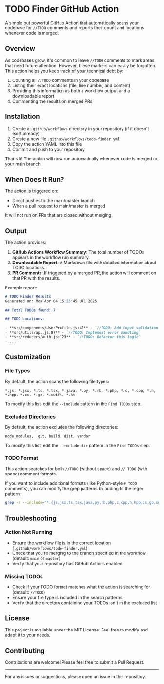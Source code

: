 # TODO Finder GitHub Action

A simple but powerful GitHub Action that automatically scans your codebase for `//TODO` comments and reports their count and locations whenever code is merged.

## Overview

As codebases grow, it's common to leave `//TODO` comments to mark areas that need future attention. However, these markers can easily be forgotten. This action helps you keep track of your technical debt by:

1. Counting all `//TODO` comments in your codebase
2. Listing their exact locations (file, line number, and content)
3. Providing this information as both a workflow output and a downloadable report
4. Commenting the results on merged PRs

## Installation

1. Create a `.github/workflows` directory in your repository (if it doesn't exist already)
2. Create a new file `.github/workflows/todo-finder.yml`
3. Copy the action YAML into this file
4. Commit and push to your repository

That's it! The action will now run automatically whenever code is merged to your main branch.

## When Does It Run?

The action is triggered on:
- Direct pushes to the main/master branch
- When a pull request to main/master is merged

It will not run on PRs that are closed without merging.

## Output

The action provides:

1. **GitHub Actions Workflow Summary**: The total number of TODOs appears in the workflow run summary.
2. **Downloadable Report**: A Markdown file with detailed information about TODO locations.
3. **PR Comments**: If triggered by a merged PR, the action will comment on that PR with the results.

Example report:
```markdown
# TODO Finder Results
Generated on: Mon Apr 04 15:23:45 UTC 2025

## Total TODOs found: 7

## TODO Locations:

- **src/components/UserProfile.js:42** - `//TODO: Add input validation`
- **src/utils/api.js:87** - `//TODO: Implement error handling`
- **src/reducers/auth.js:123** - `//TODO: Refactor this logic`
- ...
```

## Customization

### File Types

By default, the action scans the following file types:
```
*.js, *.jsx, *.ts, *.tsx, *.java, *.py, *.rb, *.php, *.c, *.cpp, *.h, *.hpp, *.cs, *.go, *.swift, *.kt
```

To modify this list, edit the `--include` pattern in the `Find TODOs` step.

### Excluded Directories

By default, the action excludes the following directories:
```
node_modules, .git, build, dist, vendor
```

To modify this list, edit the `--exclude-dir` pattern in the `Find TODOs` step.

### TODO Format

This action searches for both `//TODO` (without space) and `// TODO` (with space) comment formats. 

If you want to include additional formats (like Python-style `# TODO` comments), you can modify the grep patterns by adding to the regex pattern:

```bash
grep -r --include="*.{js,jsx,ts,tsx,java,py,rb,php,c,cpp,h,hpp,cs,go,swift,kt}" -E "(//TODO|// TODO|# TODO)" --exclude-dir={node_modules,.git,build,dist,vendor} . | wc -l
```

## Troubleshooting

### Action Not Running

- Ensure the workflow file is in the correct location (`.github/workflows/todo-finder.yml`)
- Check that you're merging to the branch specified in the workflow (default: `main` or `master`)
- Verify that your repository has GitHub Actions enabled

### Missing TODOs

- Check if your TODO format matches what the action is searching for (default: `//TODO`)
- Ensure your file type is included in the search patterns
- Verify that the directory containing your TODOs isn't in the excluded list

## License

This project is available under the MIT License. Feel free to modify and adapt it to your needs.

## Contributing

Contributions are welcome! Please feel free to submit a Pull Request.

---

For any issues or suggestions, please open an issue in this repository.